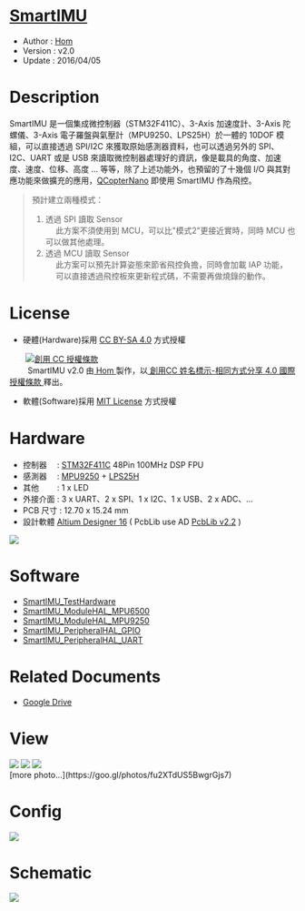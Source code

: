 ﻿[SmartIMU](https://github.com/Hom-Wang/SmartIMU)
========
* Author  : [Hom](http://about.me/Hom)
* Version : v2.0
* Update  : 2016/04/05

Description
========
SmartIMU 是一個集成微控制器（STM32F411C）、3-Axis 加速度計、3-Axis 陀螺儀、3-Axis 電子羅盤與氣壓計（MPU9250、LPS25H）於一體的 10DOF 模組，可以直接透過 SPI/I2C 來獲取原始感測器資料，也可以透過另外的 SPI、I2C、UART 或是 USB 來讀取微控制器處理好的資訊，像是載具的角度、加速度、速度、位移、高度 ... 等等，除了上述功能外，也預留的了十幾個 I/O 與其對應功能來做擴充的應用，[QCopterNano](https://github.com/QCopter/QCopterNano) 即使用 SmartIMU 作為飛控。
> 預計建立兩種模式：  
> 1. 透過 SPI 讀取 Sensor  
> 　 此方案不須使用到 MCU，可以比"模式2"更接近實時，同時 MCU 也可以做其他處理。  
> 2. 透過 MCU 讀取 Sensor  
> 　 此方案可以預先計算姿態來節省飛控負擔，同時會加載 IAP 功能，  
> 　 可以直接透過飛控板來更新程式碼，不需要再做燒錄的動作。  

License
========
* 硬體(Hardware)採用 [CC BY-SA 4.0](http://creativecommons.org/licenses/by-sa/4.0/deed.zh_TW)  方式授權 
  
　　<a rel="license" href="http://creativecommons.org/licenses/by-sa/4.0/deed.zh_TW"><img alt="創用 CC 授權條款" style="border-width:0" src="http://i.creativecommons.org/l/by-sa/3.0/tw/80x15.png" /></a>  
　　<span xmlns:dct="http://purl.org/dc/terms/" property="dct:title"> SmartIMU v2.0 </span>由<a xmlns:cc="http://creativecommons.org/ns#" href="http://about.me/Hom" property="cc:attributionName" rel="cc:attributionURL"> Hom </a>製作，以<a rel="license" href="http://creativecommons.org/licenses/by-sa/4.0/deed.zh_TW"> 創用CC 姓名標示-相同方式分享 4.0 國際 授權條款 </a>釋出。  

* 軟體(Software)採用 [MIT License](http://opensource.org/licenses/MIT) 方式授權  

Hardware
========
* 控制器　 : [STM32F411C](http://www.st.com/web/en/catalog/mmc/FM141/SC1169/SS1577/LN1877/PF260148) 48Pin 100MHz DSP FPU
* 感測器　 : [MPU9250](http://www.invensense.com/mems/gyro/mpu9250.html) + [LPS25H](http://www.st.com/web/catalog/sense_power/FM89/SC1316/PF255230)
* 其他　　 : 1 x LED
* 外接介面 : 3 x UART、2 x SPI、1 x I2C、1 x USB、2 x ADC、...
* PCB 尺寸 : 12.70 x 15.24 mm
* 設計軟體 [Altium Designer 16](http://www.altium.com/en/products/altium-designer) ( PcbLib use AD [PcbLib v2.2](https://github.com/KitSprout/AltiumDesigner_PcbLibrary/releases/tag/v2.2) )

<img src="https://lh3.googleusercontent.com/licxJsxRTuTLnPZZlofxS0ZMqrvBqYvuA-FqHDHxf8Oq6VUwYCk2uyAkr22z7EwHdeuyAnASocn5vM7uItCAZi5S3wWhRUFsGZMYnZrQiewkpgBc7S_-pd6NFrvHHTzyzLAEdI57nBOKRzxo-sV7nLZvLuy5dDp8kWAx5G9Iylb2brZFcyH3f5IcD4Y78eah89jBiIQfb6Omhc_-aSjhUXzB2hvIwAFj3thQ3bZsQW-9Jiy1rNDQKSnmwmY3IBmCTqiU_VATd6uq-Z4RW1W17xR88L22QXLcPiyQsKeTe5eQBlxzujmmOIpny1PlDelgeG6PQ9elcFpqGlSPiKmEmMl5QQYrtfquhti4lXoPWiavtQkvg3ZlF9YxY6RAf3dHQNhOEr8gcYc7m6tczmdy5lTY0F6PgDAZXVVxbnNWXq6N-QVrAEKPsewGP4mg17A-MoHurVD5PyCvI8l-MXWh2_WvgUktvqanB5jq69m_uUjDts7o4UIsXKphPlFTSpr7Q7Sj4BprPOsBF89t6-ZJbq2Vu2WmZsCb6usBPXLMV2E5HF-tgOAre3XMwK7Yb3Rsf637=w820-h640-no"/>

Software
========
* [SmartIMU_TestHardware](https://github.com/Hom-Wang/SmartIMU/tree/master/Software/SmartIMU_TestHardware)
* [SmartIMU_ModuleHAL_MPU6500](https://github.com/Hom-Wang/SmartIMU/tree/master/Software/SmartIMU_ModuleHAL_MPU6500)
* [SmartIMU_ModuleHAL_MPU9250](https://github.com/Hom-Wang/SmartIMU/tree/master/Software/SmartIMU_ModuleHAL_MPU9250)
* [SmartIMU_PeripheralHAL_GPIO](https://github.com/Hom-Wang/SmartIMU/tree/master/Software/SmartIMU_PeripheralHAL_GPIO)
* [SmartIMU_PeripheralHAL_UART](https://github.com/Hom-Wang/SmartIMU/tree/master/Software/SmartIMU_PeripheralHAL_UART)

Related Documents
========
* [Google Drive](https://goo.gl/lxlWVo)

View
========
<img src="https://lh3.googleusercontent.com/uQ88Q_gPXKgzSeStGQ-kGKBkgspJCNxCLVJEgJLyI2bOD6iCXu7vgKVb-sB1rm_2UdyNVsLckJeZDEsUs09l9bM1T7Zjx0xA0bXVbK6fJ07o5EJalJ3M4-LBCQ2Tf1mD4B7ZNaQ0yV9a0zehk06_iopncFqL3-mh-cNHpyHlX10utQy0yLPy_zVD6qcMk5QrytOvkRjKa5MUPi3irwiDNKGREHcH69BT-ZlBgN4UvjMarEvlWiu4Royo-rjPEPUEqcOPabIp4_zVM3PxC_TZSKQPFxSJMcAV0L3ftk52WU3g4F9wgoZD2Cfkz7nH3jLn0K-Q4heF0RcTXSVi2dZcXA1VYM0dPkqaZtyksGftCJUcU6BgGJK-vyrPK4c09LbxyvBLRjyCGWWb85tcGKuqMe8yDdrPB42ekp7R9JZGvVdcle4UnaAbf0T48Sz2ZjNIfh284tPhNBFTsV2FCIuV5BigISUcS3hNgJB8uFOb0-2GI3rY_V6MOZsWU4-eOfP_G3v5GVEfQTJMOHrznM0yxXdxbcuY75bp8WiN-OBi9_IMcycR3903zQWbrBs_WgTz8y97=w1034-h775-no"/>
<img src="https://lh3.googleusercontent.com/oCyDTi2Uh-SvK_QKjdw3HS-J1dwxIBlZTHVIbk71G106X3wA9O--8fw-Hm7cx8NuqmxbyS1XNw_WEPMcGO55gf-Gm7N_5SRLJYYF6pL3jGwT1-vkHcFL4fdYbmapGc7mP0XkyzicTwAlD7Hsjap35jFi3D4zbJh3BeAkgfUY1zR4J-IK9h5qrsyRMi5WQVgADcjEdDR6eZe45ruD_UKeiVBduCHZ77ULRT_gYF-WHGna7zMQDVRdQOX1FNQeex9BiPEc0yIUJp6H5mf12n7n3wRkOMiwurekXVc2tJUXAV849rOfx7rBI9_BgU_pBG6Hgicj2CQqL48nP6ouuY6pm5m27IT3KjPF-GE9IsDhdLhfAyYsxfDr4BfJ4PzYKkXDlXWpFri73uCD6BqtvyKV38x2EU0K2OUQeJoGVMax2DTyRLhGW7TkNt6ggz2gyYakrDPRl-z31X_qHViuklyptnqwBx5XuIWt6VQOMK9X6cZrq-zf2oJJgIwGU6XcIkNrOcj3f-aycWVdXDWhdGWOY9oR5xYijZmeh1ObMjPG2sL1UVoNF853Wa4RzxNmnrF5pt-o=w1034-h775-no"/>
<img src="https://lh3.googleusercontent.com/KXd2Y2Ptsf-PeH4lp2HCvZcebQV8Frodng1kN31TEERZ4A9GtYcO_6lQ6U-5C1ykVlfk5uw7Ohzipect9kMQDbHPYUZsgy7wxOBs34mEhkiBOvrTfbf0daDnmokohrkQde7yNl6_4HiePosvKPpWIkaL3WYN4upAiJ3WQldcl7o9gix6jXPbsk0XH4Po0l3CMOd7_cBHKCyHmbtmQgzPqg_0Z0VBEyM7vU6JbW8NRoSsELZ04CGhMnQ8W1UxdY0HpQ4i144YhPwnXoun9sEB6bSyvVOyfAVjkBMwtmSg6tKQthUOJlse7Wlr3bey8H1frH53UuiIRdGHxcXjS6i7ECXDxtTjtx0M_Ep3J0HnoD8YVfkt8pSWaWi0t0yiBxTRrd5_skJtTQMrrGd6n7mtok50kZ4ocYhZmez0WrcNg9wq1szxZw5nzUq197u-ua_BaErFCm0aUtWcpSxPn8egzY_0B5vJvzM5PE0c_M7HemDsKXEK1AE5Six2PmP7lj2B2qgrjpI4-jXBf7qB5Kb7-yR9XjDVjREVY6TEYIwHuDU-hM6BhA6YNpVhtWOTh3Pj518r=w1034-h775-no"/>

<br />
[more photo...](https://goo.gl/photos/fu2XTdUS5BwgrGjs7)

Config
========
<img src="https://lh3.googleusercontent.com/RAMiYRZOy7m7Q0N_PZFFitTtqaHwYe5qoBMcVmYCqb3L-loH2jtSlmJA4qScpVQKGNPhIfHEF2yB6P9qxlPrWauWn7GRzqYt7qk4pjLcXcVKB-S1AThwhuPk5dJ2xNg_YefzMYc_ifM0d8ro17nZMtYYocnfrmt7YRiJJnDw1LRM8un5VDwjLLx_wefNSfOuNHZZjrYY3H4UDSvpnBdyFgtcFG3azX3JefdaDegvEJ7MMe0gCFqlKdNDeGnALlkSn-znvb-u8yb4eFNdCsgg5ezHbeOCDoWPuyBtohuh2FcaURUcng1AQdF5SJ-F_F0MiytPY5lrn7Sra2gWxwz0zUGjpCaEUNniH3qfH4UxMOiaVrw--kryyArDugbQOFhJHzmUg9xGx1PY-K_XYlsDEdlLhUZjovEuRcReGG4sBPpgATewOkIEwLOfKt_pDfRlGQdZSUTqomt3dctXFInFKBhQXinjTUupyjtoBG-O-ZlvpehDrlyIoEZwmkH1h8izInWL-c5ePwdJiof_7fIZ4TEoJkE9PRs2GFNDhCeNGl3q7uWNmGIBDIEIi47kO03LXljb=w1360-h592-no"/>

Schematic
========
<img src="https://lh3.googleusercontent.com/Wz42-g8WTMgHZuymzmldEyIsFB5sqpW8hFKtbWQQ1VcDU9jjA3311LxeLBI-Eq5yMkXGoZ5-TF05VmNV293OH3j5y3q98Ozh9xEjeNNHTGwiJ2Y274jtScMRg6u6MvLnkJxUYiUg0UaBR4UMC7dW4DGQL_lO64HnASZmKPUCBdsiiEr7eHU3PBR0D4p1fm7r-_bYynFhiqFPNWhhi3D-IKzb6_eqEvnpzl-ULleG0vAQb8TwLKLYNRWIGVqeSIcpjnZu0V9010m2u42pN9fjPj81jpcAEnhN5CEO03FaXJLwmWBSsAJUiK9M9fZZxqG8ICKop2mP1k1HgUJMsyplmqrP063QfoYNQ4yL28WAfRguI2tSwBQlWGPpSEhJkmiMoTI5moAFeUYN3mXLNhrAyAvaJUVCi5cwOg3Vhy_qFnJj_dnf0ccLAnps38R_LeTw1A1gFpT_aMSALl1a0cPrSRDqrMdGQl4y0kAT0ZH4hfztry25gFQQWidx-ZNpmZuf8F_kUAOrkeHg6R_637cfUNlo1UZuMz33s0umS7RdCA7aHCY8iG31Lp-CumTEmyj9wIBO=w2576-h2572-no" />
